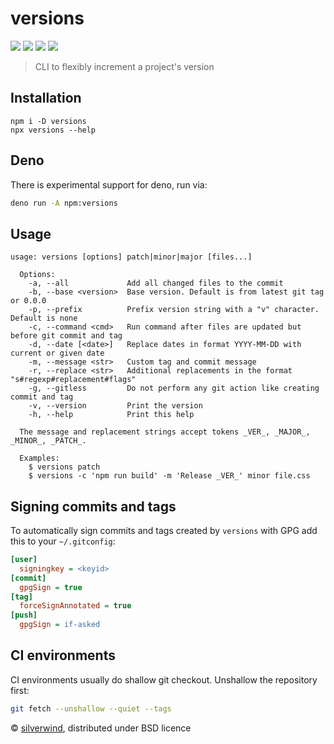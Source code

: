 # versions
[![](https://img.shields.io/npm/v/versions.svg?style=flat)](https://www.npmjs.org/package/versions) [![](https://img.shields.io/npm/dm/versions.svg)](https://www.npmjs.org/package/versions) [![](https://packagephobia.com/badge?p=versions)](https://packagephobia.com/result?p=versions) [![](https://img.shields.io/badge/deno-experimental-yellow)](https://deno.land/)

> CLI to flexibly increment a project's version

## Installation
```
npm i -D versions
npx versions --help
```

## Deno

There is experimental support for deno, run via:

```bash
deno run -A npm:versions
```

## Usage
```
usage: versions [options] patch|minor|major [files...]

  Options:
    -a, --all             Add all changed files to the commit
    -b, --base <version>  Base version. Default is from latest git tag or 0.0.0
    -p, --prefix          Prefix version string with a "v" character. Default is none
    -c, --command <cmd>   Run command after files are updated but before git commit and tag
    -d, --date [<date>]   Replace dates in format YYYY-MM-DD with current or given date
    -m, --message <str>   Custom tag and commit message
    -r, --replace <str>   Additional replacements in the format "s#regexp#replacement#flags"
    -g, --gitless         Do not perform any git action like creating commit and tag
    -v, --version         Print the version
    -h, --help            Print this help

  The message and replacement strings accept tokens _VER_, _MAJOR_, _MINOR_, _PATCH_.

  Examples:
    $ versions patch
    $ versions -c 'npm run build' -m 'Release _VER_' minor file.css
```

## Signing commits and tags

To automatically sign commits and tags created by `versions` with GPG add this to your `~/.gitconfig`:

```ini
[user]
  signingkey = <keyid>
[commit]
  gpgSign = true
[tag]
  forceSignAnnotated = true
[push]
  gpgSign = if-asked
```

## CI environments

CI environments usually do shallow git checkout. Unshallow the repository first:

```bash
git fetch --unshallow --quiet --tags
```

© [silverwind](https://github.com/silverwind), distributed under BSD licence
